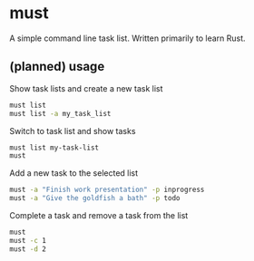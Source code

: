 # must

A simple command line task list. Written primarily to learn Rust.

## (planned) usage

Show task lists and create a new task list

``` sh
must list
must list -a my_task_list
```

Switch to task list and show tasks

``` sh
must list my-task-list
must
```

Add a new task to the selected list

``` sh
must -a "Finish work presentation" -p inprogress
must -a "Give the goldfish a bath" -p todo
```

Complete a task and remove a task from the list

``` sh
must
must -c 1
must -d 2
```

